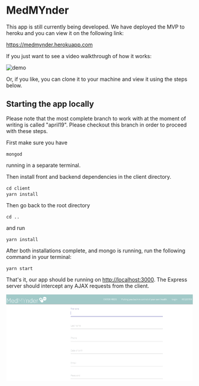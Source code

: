 # MedMYnder

This app is still currently being developed. We have deployed the MVP to heroku and you can view it on the following link:

https://medmynder.herokuapp.com

 If you just want to see a video walkthrough of how it works: 

![demo](https://user-images.githubusercontent.com/31053210/39287618-71b304e8-48d9-11e8-8909-62989d3ef9bb.gif)

Or, if you like, you can clone it to your machine and view it using the steps below.

## Starting the app locally

Please note that the most complete branch to work with at the moment of writing is called "april19". Please checkout this branch in order to proceed with these steps.

First make sure you have 
```
mongod 
```
running in a separate terminal.

Then install front and backend dependencies in the client directory.

```
cd client
yarn install
```


Then go back to the root directory 
```
cd ..
```
and run 
```
yarn install
```
 
After both installations complete, and mongo is running, run the following command in your terminal:

```
yarn start
```

That's it, our app should be running on <http://localhost:3000>. The Express server should intercept any AJAX requests from the client.

 
![Register](registerimage.png "Register")

